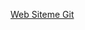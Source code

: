 [Web Siteme Git]([hptt://fiyasko.shop](https://github.com/sude2853/Vize-Projesi-Son/tree/0970480815ec7d0329298b9c2d252481e00d9f51/proje/proje))
